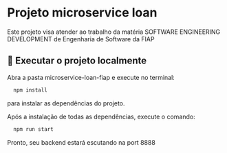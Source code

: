 # Projeto microservice loan

Este projeto visa atender ao trabalho da matéria SOFTWARE ENGINEERING DEVELOPMENT de Engenharia de Software da FIAP

## 🚀 Executar o projeto localmente

Abra a pasta microservice-loan-fiap e execute no terminal: 
```bash
  npm install
```
para instalar as dependências do projeto.

Após a instalação de todas as dependências, execute o comando:
```bash
  npm run start
```
Pronto, seu backend estará escutando na port 8888

